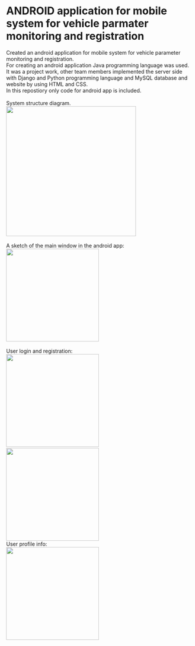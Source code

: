 # ANDROID application for mobile system for vehicle parmater monitoring and registration
Created an android application for mobile system for vehicle parameter monitoring and registration.<br />
For creating an android application Java programming language was used.<br />
It was a project work, other team members implemented the server side with Django and Python programming language and MySQL database and website by using HTML and CSS.<br />
In this repostiory only code for android app is included.<br /><br />
System structure diagram.<br />
<img src="https://github.com/user-attachments/assets/8ec29e46-fd89-4204-a35f-25648b6f0fdb" width="350" length="350"><br /><br />
A sketch of the main window in the android app:<br />
<img src="https://github.com/user-attachments/assets/2947474b-4bff-4d75-925c-add4f16c18f8" width="250" length="250"><br /><br />
User login and registration:<br />
<img src="https://github.com/user-attachments/assets/28ec1764-c81a-4f42-85c5-33e0edb36a15" width="250" length="250">&emsp;
<img src="https://github.com/user-attachments/assets/30a41016-b425-44a9-8f09-ca08e4d1afa0" width="250" length="250"><br />
User profile info:<br />
<img src="https://github.com/user-attachments/assets/dc495cdc-b111-4e63-8fda-ec2c7f4e1727" width="250" length="250">
